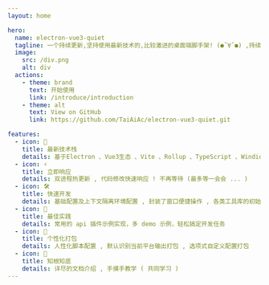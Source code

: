 ```yaml
---
layout: home

hero:
  name: electron-vue3-quiet
  tagline: 一个持续更新,坚持使用最新技术的,比较激进的桌面端脚手架! (●ˇ∀ˇ●) ,持续施工中 ....
  image:
    src: /div.png
    alt: div
  actions:
    - theme: brand
      text: 开始使用
      link: /introduce/introduction
    - theme: alt
      text: View on GitHub
      link: https://github.com/TaiAiAc/electron-vue3-quiet.git

features:
  - icon: 🖖
    title: 最新技术栈
    details: 基于Electron 、Vue3生态 、Vite 、Rollup 、TypeScript 、Windicss 等最新技术栈开发
  - icon: ⚡️
    title: 立即响应
    details: 双进程热更新 , 代码修改快速响应 ! 不再等待 (最多等一会会 ... )
  - icon: 🛠️
    title: 快速开发
    details: 基础配置及上下文隔离环境配置 , 封装了窗口便捷操作 , 各类工具库的初始化 , 环境变量 等
  - icon: 💯
    title: 最佳实践
    details: 常用的 api 插件示例实现，多 demo 示例，轻松搞定开发任务
  - icon: 🦾
    title: 个性化打包
    details: 人性化脚本配置 , 默认识别当前平台输出打包 , 选项式自定义配置打包
  - icon: 🤺
    title: 知根知底
    details: 详尽的文档介绍 , 手摸手教学 ( 共同学习 )
---
```


